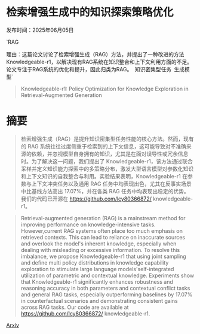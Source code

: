 # 检索增强生成中的知识探索策略优化

发布时间：2025年06月05日

`RAG

理由：这篇论文讨论了检索增强生成（RAG）方法，并提出了一种改进的方法Knowledgeable-r1，以解决现有RAG系统在知识整合和上下文利用方面的不足。论文专注于RAG系统的优化和提升，因此归类为RAG。` `知识密集型任务` `生成模型`

> Knowledgeable-r1: Policy Optimization for Knowledge Exploration in Retrieval-Augmented Generation

# 摘要

> 检索增强生成（RAG）是提升知识密集型任务性能的核心方法。然而，现有的 RAG 系统往往过度侧重于检索到的上下文信息，这可能导致对不准确来源的依赖，并忽视模型自身拥有的知识，尤其是在面对误导性或冗余信息时。为了解决这一问题，我们提出了 Knowledgeable-r1，该方法通过联合采样并定义知识能力探索中的多策略分布，激发大型语言模型对参数化知识和上下文知识的自我整合与利用。实验结果表明，Knowledgeable-r1 在参数与上下文冲突任务以及通用 RAG 任务中均表现出色，尤其在反事实场景中比基线方法高出 17.07%，并在各类 RAG 任务中均表现出稳定的优势。我们的代码已开源在 https://github.com/lcy80366872/ knowledgeable-r1。

> Retrieval-augmented generation (RAG) is a mainstream method for improving performance on knowledge-intensive tasks. However,current RAG systems often place too much emphasis on retrieved contexts. This can lead to reliance on inaccurate sources and overlook the model's inherent knowledge, especially when dealing with misleading or excessive information. To resolve this imbalance, we propose Knowledgeable-r1 that using joint sampling and define multi policy distributions in knowledge capability exploration to stimulate large language models'self-integrated utilization of parametric and contextual knowledge. Experiments show that Knowledgeable-r1 significantly enhances robustness and reasoning accuracy in both parameters and contextual conflict tasks and general RAG tasks, especially outperforming baselines by 17.07% in counterfactual scenarios and demonstrating consistent gains across RAG tasks. Our code are available at https://github.com/lcy80366872/ knowledgeable-r1.

[Arxiv](https://arxiv.org/abs/2506.05154)